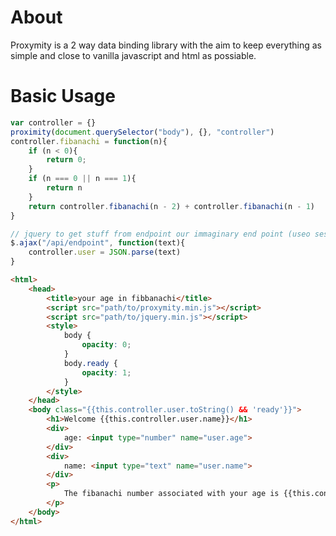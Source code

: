 # About

Proxymity is a 2 way data binding library with the aim to keep everything as simple and close to vanilla javascript and html as possiable.

# Basic Usage

```javascript
var controller = {}
proximity(document.querySelector("body"), {}, "controller")
controller.fibanachi = function(n){
	if (n < 0){
		return 0;
	}
	if (n === 0 || n === 1){
		return n
	}
	return controller.fibanachi(n - 2) + controller.fibanachi(n  - 1)
}

// jquery to get stuff from endpoint our immaginary end point (useo session maybe?). the view will (re)render automagically
$.ajax("/api/endpoint", function(text){
	controller.user = JSON.parse(text)
}
```

```html
<html>
	<head>
		<title>your age in fibbanachi</title>
		<script src="path/to/proxymity.min.js"></script>
		<script src="path/to/jquery.min.js"></script>
		<style>
			body {
				opacity: 0;
			}
			body.ready {
				opacity: 1;
			}
		</style>
	</head>
	<body class="{{this.controller.user.toString() && 'ready'}}">
		<h1>Welcome {{this.controller.user.name}}</h1>
		<div>
			age: <input type="number" name="user.age">
		</div>
		<div>
			name: <input type="text" name="user.name">
		</div>
		<p>
			The fibanachi number associated with your age is {{this.controller.fibanachi(this.controller.user.age)}}
		</p>
	</body>
</html>
```
